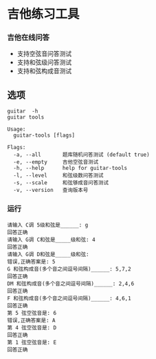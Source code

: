 # 吉他练习工具
### 吉他在线问答
- 支持空弦音问答测试
- 支持和弦级问答测试
- 支持和弦构成音测试

## 选项
```shell
guitar  -h
guitar tools

Usage:
  guitar-tools [flags]

Flags:
  -a, --all       题库随机问答测试 (default true)
  -e, --empty     吉他空弦音测试
  -h, --help      help for guitar-tools
  -l, --level     和弦级数问答测试
  -s, --scale     和弦够成音问答测试
  -v, --version   查询版本号
```

### 运行
```text
请输入 C调 5级和弦是______: g
回答正确
请输入 G调 C和弦是_____级和弦: 4
回答正确
请输入 G调 D和弦是_____级和弦: 
错误,正确答案是: 5
G 和弦构成音(多个音之间逗号间隔)______: 5,7,2
回答正确
DM 和弦构成音(多个音之间逗号间隔)______: 2,4,6
回答正确
F 和弦构成音(多个音之间逗号间隔)______: 4,6,1
回答正确
第 5 弦空弦音是: 6
错误,正确答案是: A
第 4 弦空弦音是: D
回答正确
第 1 弦空弦音是: E
回答正确
```
